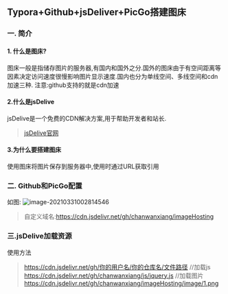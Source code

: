 ## Typora+Github+jsDeliver+PicGo搭建图床 

### 一. 简介

#### 1. 什么是图床?

图床一般是指储存图片的服务器,有国内和国外之分.国外的图床由于有空间距离等因素决定访问速度很慢影响图片显示速度.国内也分为单线空间、多线空间和cdn加速三种.
注意:github支持的就是cdn加速

#### 2.什么是jsDelive

jsDelive是一个免费的CDN解决方案,用于帮助开发者和站长.

> [jsDelive官网](https://www.jsdelivr.com/)

#### 3.为什么要搭建图床

使用图床将图片保存到服务器中,使用时通过URL获取引用

### 二. Github和PicGo配置

如图:
![image-20210331002814546](https://cdn.jsdelivr.net/gh/chanwanxiang/imageHosting/img/image-20210331002814546.png)

> 自定义域名:https://cdn.jsdelivr.net/gh/chanwanxiang/imageHosting

### 三.jsDelive加载资源

使用方法

> https://cdn.jsdelivr.net/gh/你的用户名/你的仓库名/文件路径
>    //加载js
>    https://cdn.jsdelivr.net/gh/chanwanxiang/js/jquery.js
>    //加载图片
>    https://cdn.jsdelivr.net/gh/chanwanxiang/imageHosting/image/1.png




